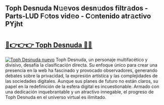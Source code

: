 ## Toph Desnuda N𝚞𝚎vos desn𝚞dos filtr𝚊dos - Parts-LUD F𝚘tos vid𝚎o - C𝚘ntenido atr𝚊ctivo PYjht

# <h2><a href="http://mb5cmm.tromn.icu/?c=Toph+Desnuda">🔗👉👉👉 Toph Desnuda 🔗🔗</a></h2>

[![Toph Desnuda nuevo](https://i.imgur.com/pEAQMta.gif)](http://mb5cmm.tromn.icu/?c=Toph+Desnuda)
Toph Desnuda, un personaje multifacético y divisivo, desafía la clasificación directa. Su enfoque único para crear una presencia en la web ha fascinado y provocado observadores, generando debates sobre la privacidad, la expresión artística y las complejidades de las sociedades digitales. Aunque sus planes de futuro no están claros, su papel en la redefinición de la esfera digital es incuestionable. Armado con una dedicación inquebrantable y un atractivo innegable, el progreso de Toph Desnuda en el universo virtual es ilimitado.
